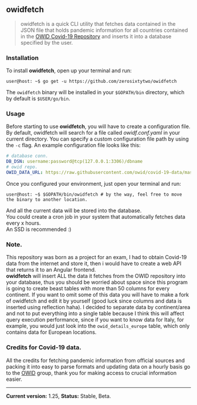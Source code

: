 ## owidfetch

> owidfetch is a quick CLI utility that fetches data contained in the JSON
> file that holds pandemic information for all countries contained in the 
> [OWID Covid-19 Repository](https://github.com/owid/covid-19-data)
> and inserts it into a database specified by the user.

### Installation
To install __owidfetch__, open up your terminal and run:
```shell
user@host: ~$ go get -u https://github.com/zerosixtytwo/owidfetch
```
The `owidfetch` binary will be installed in your `$GOPATH/bin` directory, which 
by default is `$USER/go/bin`.

### Usage
Before starting to use __owidfetch__, you will have to create a configuration
file. By default, owidfetch will search for a file called *owidf.conf.yaml* in your
current directory. You can specify a custom configuration file path by using the `-c`
flag. An example configuration file looks like this:
```yaml
# database conn.
DB_DSN: username:password@tcp(127.0.0.1:3306)/dbname
# owid repo.
OWID_DATA_URL: https://raw.githubusercontent.com/owid/covid-19-data/master/public/data/latest/owid-covid-latest.json
```
Once you configured your environment, just open your terminal and run:
```shell
user@host: ~$ $GOPATH/bin/owidfetch # by the way, feel free to move the binary to another location.
```
And all the current data will be stored into the database.  
You could create a cron job in your system that automatically fetches data every x hours.  
An SSD is recommended :)

### Note.
This repository was born as a project for an exam, I had to obtain Covid-19 data
from the internet and store it, then i would have to create a web API that returns
it to an Angular frontend.  
__owidfetch__ will insert ALL the data it fetches from the OWID repository into
your database, thus you should be worried about space since this program is going
to create beast tables with more than 50 columns for every continent. If you want
to omit some of this data you will have to make a fork of owidfetch and edit it
by yourself (good luck since columns and data is inserted using reflection haha).
I decided to separate data by continent/area and not to put everything into a single
table because I think this will affect query execution performance, since if you want
to know data for Italy, for example, you would just look into the `owid_details_europe`
table, which only contains data for European locations.

### Credits for Covid-19 data.
All the credits for fetching pandemic information from official sources and
packing it into easy to parse formats and updating data on a hourly basis
go to the [OWID](https://github.com/owid) group, thank you for making
access to crucial information easier.
_______________________________________________________________________
__Current version:__ 1.25, __Status:__ Stable, Beta.